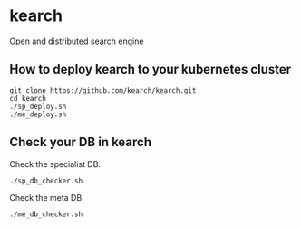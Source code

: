 # kearch
Open and distributed search engine

## How to deploy kearch to your kubernetes cluster
```
git clone https://github.com/kearch/kearch.git
cd kearch
./sp_deploy.sh
./me_deploy.sh
```
## Check your DB in kearch
Check the specialist DB.
```
./sp_db_checker.sh
```
Check the meta DB.
```
./me_db_checker.sh
```
